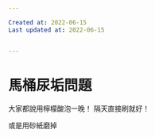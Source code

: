 ```yaml
---

Created at: 2022-06-15
Last updated at: 2022-06-15


---
```


# 馬桶尿垢問題


大家都說用檸檬酸泡一晚！
隔天直接刷就好！

或是用砂紙磨掉

